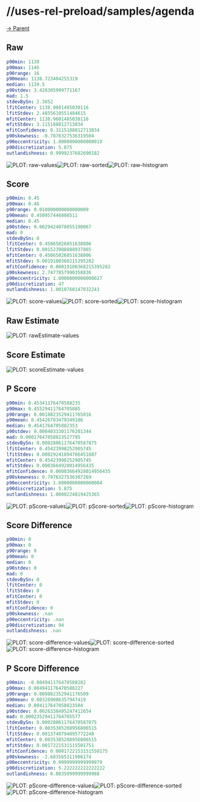 
# //uses-rel-preload/samples/agenda

[→ Parent](../..)


## Raw


```yaml
p90min: 1130
p90max: 1146
p90range: 16
p90mean: 1138.723404255319
median: 1139.5
p90stdev: 3.428305999771167
mad: 1.5
stdevBySn: 2.3852
lfitCenter: 1138.9601485030116
lfitStdev: 2.4855610551484615
mfitCenter: 1138.9601485030116
mfitStdev: 3.115188812713034
mfitConfidence: 0.3115188812713034
p90skewness: -0.7876327536319504
p90eccentricity: 1.0000000000000018
p90discretization: 5.875
outlandishness: 0.9999237682690182

```

![PLOT: raw-values](./raw/values.svg)![PLOT: raw-sorted](./raw/sorted.svg)![PLOT: raw-histogram](./raw/histogram.svg)
## Score


```yaml
p90min: 0.45
p90max: 0.46
p90range: 0.010000000000000009
p90mean: 0.450957446808511
median: 0.45
p90stdev: 0.0029424078055190067
mad: 0
stdevBySn: 0
lfitCenter: 0.45065026851638806
lfitStdev: 0.001523988888937865
mfitCenter: 0.45065026851638806
mfitStdev: 0.0019100368215395282
mfitConfidence: 0.00019100368215395282
p90skewness: 2.7477857990358836
p90eccentricity: 1.0000000000000027
p90discretization: 47
outlandishness: 1.0010760147032243

```

![PLOT: score-values](./score/values.svg)![PLOT: score-sorted](./score/sorted.svg)![PLOT: score-histogram](./score/histogram.svg)
## Raw Estimate

![PLOT: rawEstimate-values](./rawEstimate/values.svg)
## Score Estimate

![PLOT: scoreEstimate-values](./scoreEstimate/values.svg)
## P Score


```yaml
p90min: 0.45341176470588235
p90max: 0.45529411764705885
p90range: 0.0018823529411765016
p90mean: 0.45426783479349186
median: 0.4541764705882353
p90stdev: 0.0004033301176201344
mad: 0.00017647058823527795
stdevBySn: 0.00028061176470587875
lfitCenter: 0.45423998252905745
lfitStdev: 0.00029241894766451887
mfitCenter: 0.45423998252905745
mfitStdev: 0.0003664928014956435
mfitConfidence: 0.00003664928014956435
p90skewness: 0.7876327536307269
p90eccentricity: 1.0000000000000004
p90discretization: 5.875
outlandishness: 1.0000224819425365

```

![PLOT: pScore-values](./pScore/values.svg)![PLOT: pScore-sorted](./pScore/sorted.svg)![PLOT: pScore-histogram](./pScore/histogram.svg)
## Score Difference


```yaml
p90min: 0
p90max: 0
p90range: 0
p90mean: 0
median: 0
p90stdev: 0
mad: 0
stdevBySn: 0
lfitCenter: 0
lfitStdev: 0
mfitCenter: 0
mfitStdev: 0
mfitConfidence: 0
p90skewness: .nan
p90eccentricity: .nan
p90discretization: 94
outlandishness: .nan

```

![PLOT: score-difference-values](./score-difference/values.svg)![PLOT: score-difference-sorted](./score-difference/sorted.svg)![PLOT: score-difference-histogram](./score-difference/histogram.svg)
## P Score Difference


```yaml
p90min: -0.004941176470588282
p90max: 0.004941176470588227
p90range: 0.009882352941176509
p90mean: 0.003269086357947419
median: 0.004117647058823504
p90stdev: 0.0026338495247412654
mad: 0.00023529411764705577
stdevBySn: 0.00028061176470587875
lfitCenter: 0.0035385208956806515
lfitStdev: 0.0013740794095772248
mfitCenter: 0.0035385208956806515
mfitStdev: 0.0017221531515501751
mfitConfidence: 0.0001722153151550175
p90skewness: -2.683565311986174
p90eccentricity: 0.9999999999999979
p90discretization: 5.222222222222222
outlandishness: 0.8835999999999988

```

![PLOT: pScore-difference-values](./pScore-difference/values.svg)![PLOT: pScore-difference-sorted](./pScore-difference/sorted.svg)![PLOT: pScore-difference-histogram](./pScore-difference/histogram.svg)
